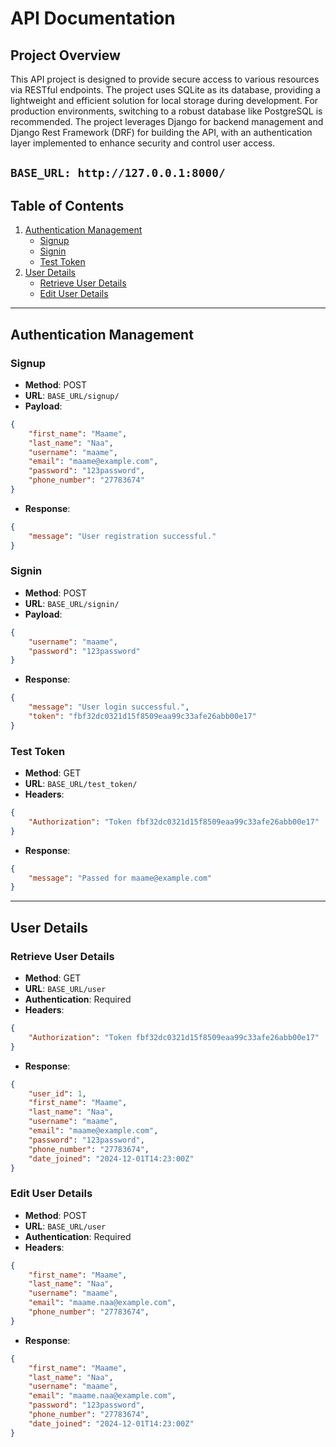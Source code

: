 # API Documentation

## **Project Overview**
<p>This API project is designed to provide secure access to various resources via RESTful endpoints. The project uses SQLite as its database, providing a lightweight and efficient solution for local storage during development. For production environments, switching to a robust database like PostgreSQL is recommended. The project leverages Django for backend management and Django Rest Framework (DRF) for building the API, with an authentication layer implemented to enhance security and control user access.</p>

` BASE_URL: http://127.0.0.1:8000/ `
---

## **Table of Contents**
1. [Authentication Management](#authentication-management)
   - [Signup](#signup)
   - [Signin](#signin)
   - [Test Token](#test-token)
2. [User Details](#user-details)
   - [Retrieve User Details](#retrieve-user-details)
   - [Edit User Details](#edit-user-details)

---

## **Authentication Management**

### **Signup**
- **Method**: POST
- **URL**: `BASE_URL/signup/`
- **Payload**:
```json
{ 
    "first_name": "Maame",
    "last_name": "Naa",
    "username": "maame",
    "email": "maame@example.com",
    "password": "123password",
    "phone_number": "27783674"
}
```
- **Response**:
```json
{
    "message": "User registration successful."
}
```

### **Signin**
- **Method**: POST
- **URL**: `BASE_URL/signin/`
- **Payload**:
```json
{
    "username": "maame",
    "password": "123password"
}
```
- **Response**:
```json
{
    "message": "User login successful.",
    "token": "fbf32dc0321d15f8509eaa99c33afe26abb00e17"
}
```

### **Test Token**
- **Method**: GET
- **URL**: `BASE_URL/test_token/`
- **Headers**:
```json
{
    "Authorization": "Token fbf32dc0321d15f8509eaa99c33afe26abb00e17"
}
```
- **Response**:
```json
{
    "message": "Passed for maame@example.com"
}
```

---

## **User Details**

### **Retrieve User Details**
- **Method**: GET
- **URL**: `BASE_URL/user`
- **Authentication**: Required
- **Headers**:
```json
{
    "Authorization": "Token fbf32dc0321d15f8509eaa99c33afe26abb00e17"
}
```
- **Response**:
```json
{
    "user_id": 1,
    "first_name": "Maame",
    "last_name": "Naa",
    "username": "maame",
    "email": "maame@example.com",
    "password": "123password",
    "phone_number": "27783674",
    "date_joined": "2024-12-01T14:23:00Z"
}
```

### **Edit User Details**
- **Method**: POST
- **URL**: `BASE_URL/user`
- **Authentication**: Required
- **Headers**:
```json
{
    "first_name": "Maame",
    "last_name": "Naa",
    "username": "maame",
    "email": "maame.naa@example.com",
    "phone_number": "27783674",
}
```
- **Response**:
```json
{
    "first_name": "Maame",
    "last_name": "Naa",
    "username": "maame",
    "email": "maame.naa@example.com",
    "password": "123password",
    "phone_number": "27783674",
    "date_joined": "2024-12-01T14:23:00Z"
}
```

